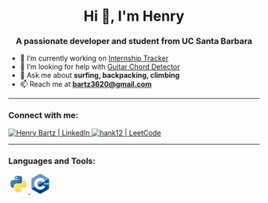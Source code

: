 <h1 align="center">Hi 👋, I'm Henry</h1>
<h3 align="center">A passionate developer and student from UC Santa Barbara</h3>

- 🔭 I’m currently working on [Internship Tracker](https://github.com/Bartz36/Internship_Tracker)  
- 🤝 I’m looking for help with [Guitar Chord Detector](https://github.com/Bartz36/Guitar-Chord-Detector)
- 💬 Ask me about **surfing, backpacking, climbing**  
- 📫 Reach me at **bartz3620@gmail.com**

---

<h3 align="left">Connect with me:</h3>
<p align="left">
  <a href="https://linkedin.com/in/henrybartz" target="_blank">
    <img src="https://raw.githubusercontent.com/rahuldkjain/github-profile-readme-generator/master/src/images/icons/Social/linked-in-alt.svg" alt="Henry Bartz | LinkedIn" height="30" width="40" />
  </a>
  <a href="https://www.leetcode.com/hank12" target="_blank">
    <img src="https://raw.githubusercontent.com/rahuldkjain/github-profile-readme-generator/master/src/images/icons/Social/leet-code.svg" alt="hank12 | LeetCode" height="30" width="40" />
  </a>
</p>

---

<h3 align="left">Languages and Tools:</h3>
<p align="left">
  <a href="https://www.python.org" target="_blank" rel="noreferrer">
    <img src="https://raw.githubusercontent.com/devicons/devicon/master/icons/python/python-original.svg" alt="Python" width="40" height="40"/>
  </a>
  <a href="https://www.w3schools.com/cpp/" target="_blank" rel="noreferrer">
    <img src="https://raw.githubusercontent.com/devicons/devicon/master/icons/cplusplus/cplusplus-original.svg" alt="C++" width="40" height="40"/>
  </a>
  <a href="https://www.tensorflow.org" target="_blank" rel="noreferrer">
    <img src="https://www.vectorlogo.zone/logos/tensorf
